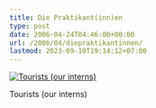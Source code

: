 ```yaml
---
title: Die Praktikant(inn)en
type: post
date: 2006-04-24T04:46:00+00:00
url: /2006/04/diepraktikantinnen/
lastmod: 2023-09-10T19:14:12+07:00
---
```

<div class="flickr">
  <a href="http://www.flickr.com/photos/schreibblogade/134081726/" title="Tourists (our interns)"><img src="//static.flickr.com/44/134081726_3ce03c25da.jpg" alt="Tourists (our interns)" /></a></p>

  <p>
    Tourists (our interns)
  </p>
</div>
